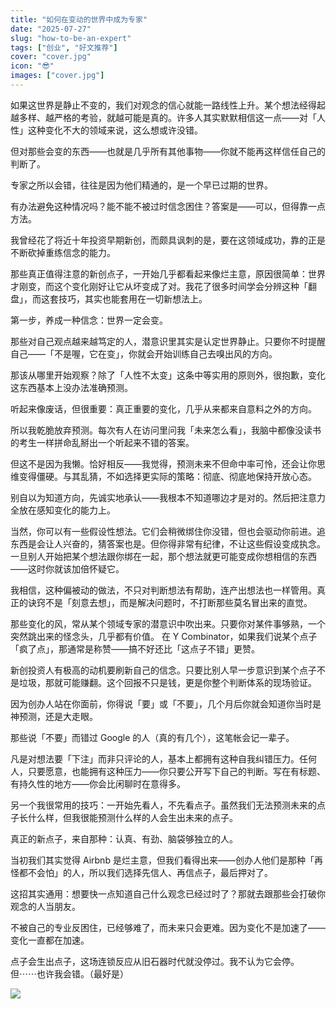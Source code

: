 ```yaml
---
title: "如何在变动的世界中成为专家"
date: "2025-07-27"
slug: "how-to-be-an-expert"
tags: ["创业", "好文推荐"]
cover: "cover.jpg"
icon: "😎"
images: ["cover.jpg"]
---
```

如果这世界是静止不变的，我们对观念的信心就能一路线性上升。某个想法经得起越多样、越严格的考验，就越可能是真的。许多人其实默默相信这一点——对「人性」这种变化不大的领域来说，这么想或许没错。



但对那些会变的东西——也就是几乎所有其他事物——你就不能再这样信任自己的判断了。



专家之所以会错，往往是因为他们精通的，是一个早已过期的世界。



有办法避免这种情况吗？能不能不被过时信念困住？答案是——可以，但得靠一点方法。



我曾经花了将近十年投资早期新创，而颇具讽刺的是，要在这领域成功，靠的正是不断砍掉重练信念的能力。



那些真正值得注意的新创点子，一开始几乎都看起来像烂主意，原因很简单：世界才刚变，而这个变化刚好让它从坏变成了对。我花了很多时间学会分辨这种「翻盘」，而这套技巧，其实也能套用在一切新想法上。



第一步，养成一种信念：世界一定会变。



那些对自己观点越来越笃定的人，潜意识里其实是认定世界静止。只要你不时提醒自己——「不是喔，它在变」，你就会开始训练自己去嗅出风的方向。



那该从哪里开始观察？除了「人性不太变」这条中等实用的原则外，很抱歉，变化这东西基本上没办法准确预测。



听起来像废话，但很重要：真正重要的变化，几乎从来都来自意料之外的方向。



所以我乾脆放弃预测。每次有人在访问里问我「未来怎么看」，我脑中都像没读书的考生一样拼命乱掰出一个听起来不错的答案。



但这不是因为我懒。恰好相反——我觉得，预测未来不但命中率可怜，还会让你思维变得僵硬。与其乱猜，不如选择更实际的策略：彻底、彻底地保持开放心态。



别自以为知道方向，先诚实地承认——我根本不知道哪边才是对的。然后把注意力全放在感知变化的能力上。



当然，你可以有一些假设性想法。它们会稍微绑住你没错，但也会驱动你前进。追东西是会让人兴奋的，猜答案也是。但你得非常有纪律，不让这些假设变成执念。
一旦别人开始把某个想法跟你绑在一起，那个想法就更可能变成你想相信的东西——这时你就该加倍怀疑它。



我相信，这种偏被动的做法，不只对判断想法有帮助，连产出想法也一样管用。真正的诀窍不是「刻意去想」，而是解决问题时，不打断那些莫名冒出来的直觉。



那些变化的风，常从某个领域专家的潜意识中吹出来。只要你对某件事够熟，一个突然跳出来的怪念头，几乎都有价值。
在 Y Combinator，如果我们说某个点子「疯了点」，那通常是称赞——搞不好还比「这点子不错」更赞。



新创投资人有极高的动机要刷新自己的信念。只要比别人早一步意识到某个点子不是垃圾，那就可能赚翻。这个回报不只是钱，更是你整个判断体系的现场验证。



因为创办人站在你面前，你得说「要」或「不要」，几个月后你就会知道你当时是神预测，还是大走眼。



那些说「不要」而错过 Google 的人（真的有几个），这笔帐会记一辈子。



凡是对想法要「下注」而非只评论的人，基本上都拥有这种自我纠错压力。任何人，只要愿意，也能拥有这种压力——你只要公开写下自己的判断。写在有标题、有持久性的地方——你会比闲聊时在意得多。



另一个我很常用的技巧：一开始先看人，不先看点子。虽然我们无法预测未来的点子长什么样，但我很能预测什么样的人会生出未来的点子。



真正的新点子，来自那种：认真、有劲、脑袋够独立的人。



当初我们其实觉得 Airbnb 是烂主意，但我们看得出来——创办人他们是那种「再怪都不会怕」的人，所以我们选择先信人、再信点子，最后押对了。



这招其实通用：想要快一点知道自己什么观念已经过时了？那就去跟那些会打破你观念的人当朋友。



不被自己的专业反困住，已经够难了，而未来只会更难。因为变化不是加速了——变化一直都在加速。



点子会生出点子，这场连锁反应从旧石器时代就没停过。我不认为它会停。
但⋯⋯也许我会错。（最好是）




![](https://prod-files-secure.s3.us-west-2.amazonaws.com/112d0858-5090-4d34-a606-b75eb8d65fd2/46476355-9cf3-4e99-9b7a-3531bc426380/1000202064.png?X-Amz-Algorithm=AWS4-HMAC-SHA256&X-Amz-Content-Sha256=UNSIGNED-PAYLOAD&X-Amz-Credential=ASIAZI2LB466WAMBVCOG%2F20250909%2Fus-west-2%2Fs3%2Faws4_request&X-Amz-Date=20250909T181616Z&X-Amz-Expires=3600&X-Amz-Security-Token=IQoJb3JpZ2luX2VjEHEaCXVzLXdlc3QtMiJHMEUCIQDXn93Yx39EaBeKz9oyn28EUh2MM9xV4VETZ0ltrRcg2wIgVHMS02ee%2BIY2Qk9VItqYVGeqAxE63Wb5WuErsiQMn%2BAqiAQI2v%2F%2F%2F%2F%2F%2F%2F%2F%2F%2FARAAGgw2Mzc0MjMxODM4MDUiDFAkaOvUjdTPE5d74SrcA2R4SsCT35jIE9IZhP%2Fr%2BbIlax0XuEkU4svKjKG2UM8lXiuTFtWvFtqjEAlAmyVmfyTU7fxMJpnzzHzEuy5g0A1WgbdhBvSA0BbL8uEMpnIcPzvF1LH18cu93OrIY7sp6s%2Brl5%2FGOKDLQfXImk9tvLhkSP419XP5aoeJJSLgA0vRZ7mXOWBJH60FTUb36TUvn2b6BvfMje3%2BxORE6HrsJNQ26NVGZD8RbG7AubVQh8Om0YKNXxrCFWMeOAqSdYQPiBbMgXD6WigEqrIPXRbfIBnI1WEvlZ68wg%2BYr3vf3M7fgCflkb%2B3SbAby4%2FbmJuDJkagwoL99hL9HEeVKxhUbwo6OmQlcOQyYdEubLZDcAM8qq47kLiXp5Uoo2HJ13qjFBTfPWrmp3%2BbDZPwPPc36V%2FEBPQKrJbftM8JdgbltNkBNHz4ovi1w1lU8j0ECXHOHiGESfBeB7MHzR73Nqe2g7qkRKOm1jhkG2fCRZ7IQ2%2B2bBMdIuWuvqKtek4pyPQzSCRHDocN3haNx9NM2crqEQXG75ruNIUBpZ8%2BphHxSOOPxUO2Vt%2BZSnjVFz5cOOFj73m6K1OLZoU2LBxbqMFV8AKh%2F0OScVx3GcdKKp9oKbT0Xu%2FxkGNVjsSrKnQyMLLBgcYGOqUBd7vh1zquJ5EquAQA6TM0sulNd97xphk420GabnjPniFmERwyE2biYNcO4A8bMlt4h0ZOI7ADi5I1Zb2nu3oBEZqbdqhtOAvLJVJ50Z4I0OZwL1wMRaCAByj7VeSZLPwK8kLWnZkxIaAPnXOmRpRky8dF3%2FTuxU0OZ9oh%2BWGEajVy%2F2XKHmP0AxOhJwAiYEehABbb7cUrIZntZFW8CmfpG6HT8GlN&X-Amz-Signature=3d60d6019ceb60e5034f6bdc369fcec541e000364db5063131b455501764b7de&X-Amz-SignedHeaders=host&x-amz-checksum-mode=ENABLED&x-id=GetObject)

